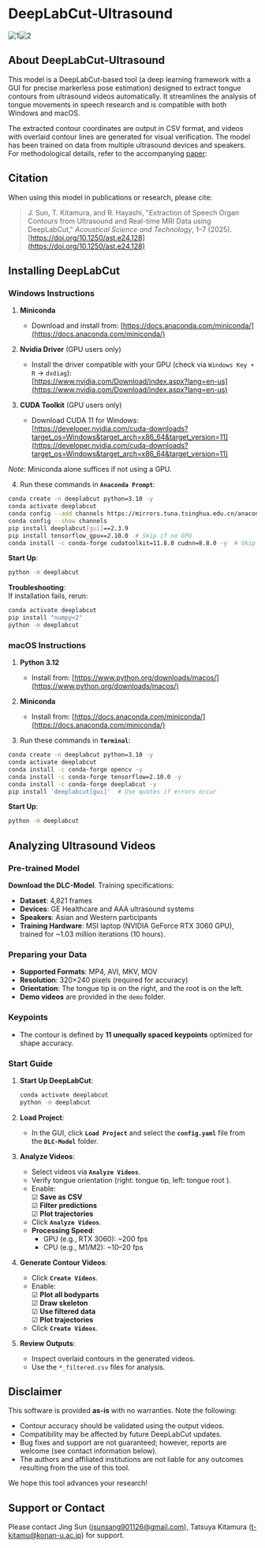 # DeepLabCut-Ultrasound  
![1](https://github.com/user-attachments/assets/efbfdc63-50a8-4d36-9e76-ae6c50319f64)![2](https://github.com/user-attachments/assets/ae438dfb-cae2-4d0e-b55b-fec52bba5cc7)

## About DeepLabCut-Ultrasound 
This model is a DeepLabCut-based tool (a deep learning framework with a GUI for precise markerless pose estimation) designed to extract tongue contours from ultrasound videos automatically. It streamlines the analysis of tongue movements in speech research and is compatible with both Windows and macOS.

The extracted contour coordinates are output in CSV format, and videos with overlaid contour lines are generated for visual verification. The model has been trained on data from multiple ultrasound devices and speakers. For methodological details, refer to the accompanying [paper](https://doi.org/10.1250/ast.e24.128):  

## Citation  
When using this model in publications or research, please cite: 
> J. Sun, T. Kitamura, and R. Hayashi, "Extraction of Speech Organ Contours from Ultrasound and Real-time MRI Data using DeepLabCut," *Acoustical Science and Technology*, 1–7 (2025).  
> [https://doi.org/10.1250/ast.e24.128](https://doi.org/10.1250/ast.e24.128)  

## Installing DeepLabCut  
### Windows Instructions  
1. **Miniconda**  
   - Download and install from: [https://docs.anaconda.com/miniconda/](https://docs.anaconda.com/miniconda/)  

2. **Nvidia Driver** (GPU users only)  
   - Install the driver compatible with your GPU (check via `Windows Key + R` → `dxdiag`):  
   [https://www.nvidia.com/Download/index.aspx?lang=en-us](https://www.nvidia.com/Download/index.aspx?lang=en-us)  

3. **CUDA Toolkit** (GPU users only)  
   - Download CUDA 11 for Windows:  
   [https://developer.nvidia.com/cuda-downloads?target_os=Windows&target_arch=x86_64&target_version=11](https://developer.nvidia.com/cuda-downloads?target_os=Windows&target_arch=x86_64&target_version=11)  

*Note*: Miniconda alone suffices if not using a GPU.  

4. Run these commands in **`Anaconda Prompt`**:  
```bash
conda create -n deeplabcut python=3.10 -y
conda activate deeplabcut
conda config --add channels https://mirrors.tuna.tsinghua.edu.cn/anaconda/pkgs/main
conda config --show channels
pip install deeplabcut[gui]==2.3.9
pip install tensorflow_gpu==2.10.0  # Skip if no GPU
conda install -c conda-forge cudatoolkit=11.8.0 cudnn=8.8.0 -y  # Skip if no GPU
```

**Start Up**:  
```bash
python -m deeplabcut
```  

**Troubleshooting**:  
If installation fails, rerun:  
```bash
conda activate deeplabcut
pip install "numpy<2"
python -m deeplabcut
```  

### macOS Instructions  
1. **Python 3.12**  
   - Install from: [https://www.python.org/downloads/macos/](https://www.python.org/downloads/macos/)  

2. **Miniconda**  
   - Install from: [https://docs.anaconda.com/miniconda/](https://docs.anaconda.com/miniconda/)  

3. Run these commands in **`Terminal`**:  
```bash
conda create -n deeplabcut python=3.10 -y
conda activate deeplabcut
conda install -c conda-forge opencv -y
conda install -c conda-forge tensorflow=2.10.0 -y
conda install -c conda-forge deeplabcut -y
pip install 'deeplabcut[gui]'  # Use quotes if errors occur
```  

**Start Up**:  
```bash
python -m deeplabcut
```  

## Analyzing Ultrasound Videos  
### Pre-trained Model  
**Download the DLC-Model**. Training specifications:  
- **Dataset**: 4,821 frames  
- **Devices**: GE Healthcare and AAA ultrasound systems  
- **Speakers**: Asian and Western participants  
- **Training Hardware**: MSI laptop (NVIDIA GeForce RTX 3060 GPU), trained for ~1.03 million iterations (10 hours).  

### Preparing your Data
- **Supported Formats**: MP4, AVI, MKV, MOV  
- **Resolution**: 320×240 pixels (required for accuracy)  
- **Orientation**: The tongue tip is on the right, and the root is on the left.
- **Demo videos** are provided in the `demo` folder.  

### Keypoints  
- The contour is defined by **11 unequally spaced keypoints** optimized for shape accuracy.  

### Start Guide  
1. **Start Up DeepLabCut**:  
   ```bash
   conda activate deeplabcut
   python -m deeplabcut
   ```  

2. **Load Project**:  
   - In the GUI, click **`Load Project`** and select the **`config.yaml`** file from the **`DLC-Model`** folder.  

3. **Analyze Videos**:  
   - Select videos via **`Analyze Videos`**.  
   - Verify tongue orientation (right: tongue tip, left: tongue root ).  
   - Enable:  
     ☑ **Save as CSV**  
     ☑ **Filter predictions**  
     ☑ **Plot trajectories**  
   - Click **`Analyze Videos`**.  
   - **Processing Speed**:  
     - GPU (e.g., RTX 3060): ~200 fps  
     - CPU (e.g., M1/M2): ~10–20 fps  

4. **Generate Contour Videos**:  
   - Click **`Create Videos`**.  
   - Enable:  
     ☑ **Plot all bodyparts**  
     ☑ **Draw skeleton**  
     ☑ **Use filtered data**  
     ☑ **Plot trajectories**  
   - Click **`Create Videos`**.  

5. **Review Outputs**:  
   - Inspect overlaid contours in the generated videos.  
   - Use the `*_filtered.csv` files for analysis.  

## Disclaimer  
This software is provided **as-is** with no warranties. Note the following:  
- Contour accuracy should be validated using the output videos.
- Compatibility may be affected by future DeepLabCut updates.
- Bug fixes and support are not guaranteed; however, reports are welcome (see contact information below).
- The authors and affiliated institutions are not liable for any outcomes resulting from the use of this tool.

We hope this tool advances your research! 

## Support or Contact  
Please contact Jing Sun (jsunsang901126@gmail.com), Tatsuya Kitamura (t-kitamu@konan-u.ac.jp) for support.
